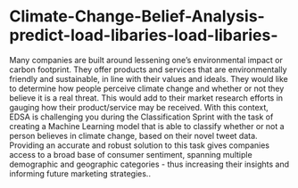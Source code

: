 # Climate-Change-Belief-Analysis-predict-load-libaries-load-libaries-
Many companies are built around lessening one’s environmental impact or carbon footprint. They offer products and services that are environmentally friendly and sustainable, in line with their values and ideals. They would like to determine how people perceive climate change and whether or not they believe it is a real threat. This would add to their market research efforts in gauging how their product/service may be received.  With this context, EDSA is challenging you during the Classification Sprint with the task of creating a Machine Learning model that is able to classify whether or not a person believes in climate change, based on their novel tweet data.  Providing an accurate and robust solution to this task gives companies access to a broad base of consumer sentiment, spanning multiple demographic and geographic categories - thus increasing their insights and informing future marketing strategies..

